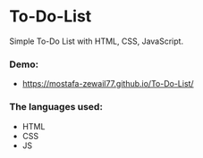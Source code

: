 # To-Do-List
Simple To-Do List with HTML, CSS, JavaScript.

### Demo:
- https://mostafa-zewail77.github.io/To-Do-List/

### The languages used:
- HTML
- CSS
- JS
